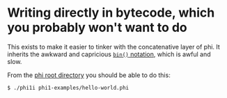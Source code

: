 # Writing directly in bytecode, which you probably won't want to do
This exists to make it easier to tinker with the concatenative layer of phi.
It inherits the awkward and capricious [`bin()` notation](../phi0/image.pm),
which is awful and slow.

From the [phi root directory](..) you should be able to do this:

```sh
$ ./phi1i phi1-examples/hello-world.phi
```
